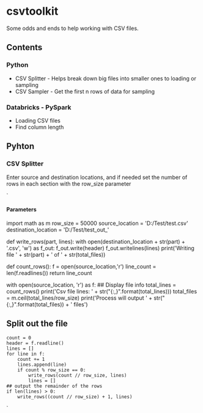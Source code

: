 # csvtoolkit
Some odds and ends to help working with CSV files.

## Contents
### Python
- CSV Splitter - Helps break down big files into smaller ones to loading or sampling
- CSV Sampler -  Get the first n rows of data for sampling

### Databricks - PySpark
- Loading CSV files
- Find column length 

## Pyhton
### CSV Splitter
Enter source and destination locations, and if needed set the number of rows in each section with the row_size parameter

`
#### Parameters #####
import math as m
row_size = 50000
source_location = 'D:/Test/test.csv'
destination_location = 'D:/Test/test_out_'

def write_rows(part, lines):
    with open(destination_location + str(part) + '.csv', 'w') as f_out:
        f_out.write(header)
        f_out.writelines(lines)
        print('Writing file ' + str(part) + ' of ' + str(total_files))
        
def count_rows():
   f = open(source_location,'r')
   line_count = len(f.readlines())
   return line_count
        
with open(source_location, 'r') as f:
    ## Display file info
    total_lines = count_rows()
    print('Csv file lines: ' +  str("{:,}".format(total_lines)))
    total_files = m.ceil(total_lines/row_size)
    print('Process will output ' + str("{:,}".format(total_files)) + ' files')
## Split out the file    
    count = 0
    header = f.readline()
    lines = []
    for line in f:
        count += 1
        lines.append(line)
        if count % row_size == 0:
            write_rows(count // row_size, lines)
            lines = []
    ## output the remainder of the rows
    if len(lines) > 0:
        write_rows((count // row_size) + 1, lines)
`
